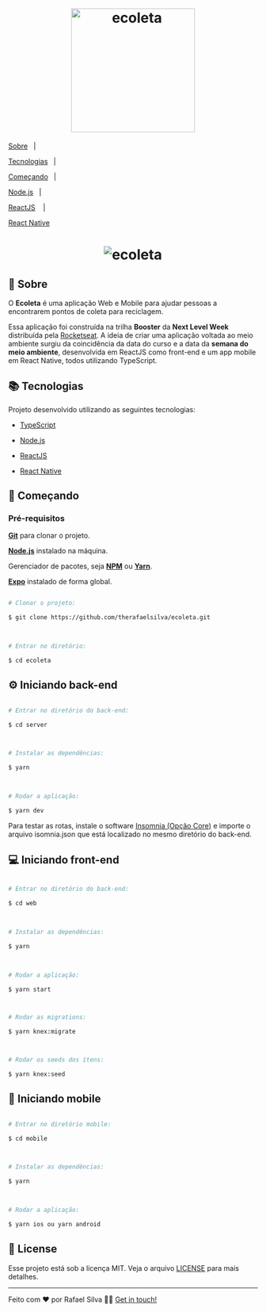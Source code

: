 
<h1  align="center">

<img  alt="ecoleta"  src="https://ik.imagekit.io/wxjs8ddgsv/logo_8saCUID-F.png"  width="250px" />

</h1>

  

<p  align="center">

<a  href="#page_with_curl-sobre">Sobre</a>&nbsp;&nbsp;&nbsp;|&nbsp;&nbsp;&nbsp;

<a  href="#books-requisitos">Tecnologias</a>&nbsp;&nbsp;&nbsp;|&nbsp;&nbsp;&nbsp;

<a  href="#rocket-começando">Começando</a>&nbsp;&nbsp;&nbsp;|&nbsp;&nbsp;&nbsp;

<a  href="#gear-iniciando-back-end">Node.js</a>&nbsp;&nbsp;&nbsp;|&nbsp;&nbsp;&nbsp;

<a  href="#computer-iniciando-front-end">ReactJS</a> &nbsp;&nbsp;&nbsp;|&nbsp;&nbsp;&nbsp;

<a  href="#iphone-iniciando-mobile">React Native</a>

</p>

  

<h1  align="center">

<img  alt="ecoleta"  src="https://res.cloudinary.com/therafaelsilva/image/upload/v1591044986/ecoletas_wo9pap.png" />

</h1>

  

## :page_with_curl: Sobre

O <strong>Ecoleta</strong> é uma aplicação Web e Mobile para ajudar pessoas a encontrarem pontos de coleta para reciclagem.

  

Essa aplicação foi construída na trilha <strong>Booster</strong> da <strong>Next Level Week</strong> distribuída pela [Rocketseat](https://rocketseat.com.br/). A ideia de criar uma aplicação voltada ao meio ambiente surgiu da coincidência da data do curso e a data da <strong>semana do meio ambiente</strong>, desenvolvida em ReactJS como front-end e um app mobile em React Native, todos utilizando TypeScript.

  
  

## :books: Tecnologias

Projeto desenvolvido utilizando as seguintes tecnologias:

  

- [TypeScript](https://www.typescriptlang.org/)

- [Node.js](https://nodejs.org/en/)

- [ReactJS](https://reactjs.org/)

- [React Native](https://reactnative.dev/)

  

## :rocket: Começando

### **Pré-requisitos**
**[Git](https://git-scm.com/)** para clonar o projeto.


**[Node.js](https://nodejs.org/en/)** instalado na máquina.



Gerenciador de pacotes, seja **[NPM](https://www.npmjs.com/)** ou **[Yarn](https://yarnpkg.com/)**.



**[Expo](https://expo.io/)** instalado de forma global.

```  bash

# Clonar o projeto:

$ git clone https://github.com/therafaelsilva/ecoleta.git

  

# Entrar no diretório:

$ cd ecoleta

```

  

## :gear: Iniciando back-end

```bash

# Entrar no diretório do back-end:

$ cd server

  

# Instalar as dependências:

$ yarn

  

# Rodar a aplicação:

$ yarn dev

```

  

Para testar as rotas, instale o software [Insomnia (Opção Core)](https://insomnia.rest/) e importe o arquivo isomnia.json que está localizado no mesmo diretório do back-end.

  

## :computer: Iniciando front-end

```bash

# Entrar no diretório do back-end:

$ cd web

  

# Instalar as dependências:

$ yarn

  

# Rodar a aplicação:

$ yarn start



# Rodar as migrations:

$ yarn knex:migrate



# Rodar os seeds dos ítens:

$ yarn knex:seed

```

  

## :iphone: Iniciando mobile

```bash

# Entrar no diretório mobile:

$ cd mobile

  

# Instalar as dependências:

$ yarn

  

# Rodar a aplicação:

$ yarn ios ou yarn android

```

  

## :memo: License

  

Esse projeto está sob a licença MIT. Veja o arquivo [LICENSE](LICENSE.md) para mais detalhes.

  

---

  

Feito com ❤️ por Rafael Silva 👋🏻 [Get in touch!](https://github.com/therafaelsilva)